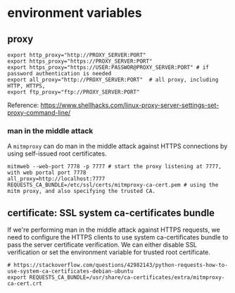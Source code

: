 # environment variables

## proxy

	export http_proxy="http://PROXY_SERVER:PORT"
	export https_proxy="https://PROXY_SERVER:PORT"
	export https_proxy="https://USER:PASSWOR@PROXY_SERVER:PORT" # if password authentication is needed
	export all_proxy="http://PROXY_SERVER:PORT"  # all proxy, including HTTP, HTTPS, 
	export ftp_proxy="ftp://PROXY_SERVER:PORT"

Reference: https://www.shellhacks.com/linux-proxy-server-settings-set-proxy-command-line/

### man in the middle attack
A `mitmproxy` can do man in the middle attack against HTTPS connections by using self-issued root certificates.

	mitmweb --web-port 7778 -p 7777 # start the proxy listening at 7777, with web portal port 7778
	all_proxy=http://localhost:7777 REQUESTS_CA_BUNDLE=/etc/ssl/certs/mitmproxy-ca-cert.pem # using the mitm proxy, and also specifying the trusted CA.

## certificate: SSL system ca-certificates bundle
If we're performing man in the middle attack against HTTPS requests, we need to configure the HTTPS clients to
use system ca-certificates bundle to pass the server certificate verification.
We can either disable SSL verification or set the environment variable for trusted root certificate.

	# https://stackoverflow.com/questions/42982143/python-requests-how-to-use-system-ca-certificates-debian-ubuntu
	export REQUESTS_CA_BUNDLE=/usr/share/ca-certificates/extra/mitmproxy-ca-cert.crt
